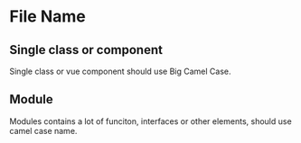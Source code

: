 # File Name

## Single class or component

Single class or vue component should use Big Camel Case.

## Module

Modules contains a lot of funciton, interfaces or other elements, should use camel case name.
